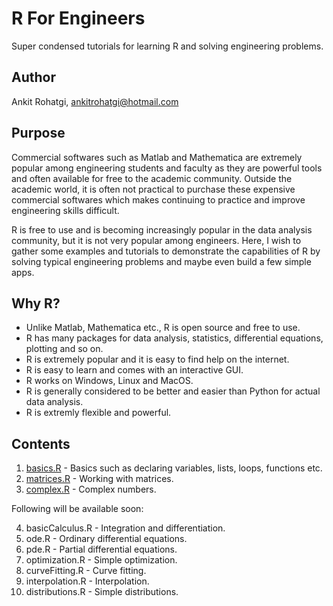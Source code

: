 # R For Engineers

Super condensed tutorials for learning R and solving engineering problems.
## Author
Ankit Rohatgi, <ankitrohatgi@hotmail.com>

## Purpose
Commercial softwares such as Matlab and Mathematica are extremely popular among engineering students and faculty as they are powerful tools and often available for free to the academic community. Outside the academic world, it is often not practical to purchase these expensive commercial softwares which makes continuing to practice and improve engineering skills difficult. 

R is free to use and is becoming increasingly popular in the data analysis community, but it is not very popular among engineers. Here, I wish to gather some examples and tutorials to demonstrate the capabilities of R by solving typical engineering problems and maybe even build a few simple apps.

## Why R?
- Unlike Matlab, Mathematica etc., R is open source and free to use.
- R has many packages for data analysis, statistics, differential equations, plotting and so on.
- R is extremely popular and it is easy to find help on the internet.
- R is easy to learn and comes with an interactive GUI.
- R works on Windows, Linux and MacOS.
- R is generally considered to be better and easier than Python for actual data analysis.
- R is extremly flexible and powerful.

## Contents

1. [basics.R](https://github.com/ankitrohatgi/RForEngineers/blob/master/basics.R) - Basics such as declaring variables, lists, loops, functions etc.
2. [matrices.R](https://github.com/ankitrohatgi/RForEngineers/blob/master/matrices.R) - Working with matrices.
3. [complex.R](https://github.com/ankitrohatgi/RForEngineers/blob/master/complex.R) - Complex numbers.

Following will be available soon:

4. basicCalculus.R - Integration and differentiation.
5. ode.R - Ordinary differential equations.
6. pde.R - Partial differential equations.
7. optimization.R - Simple optimization.
8. curveFitting.R - Curve fitting.
9. interpolation.R - Interpolation.
10. distributions.R - Simple distributions.


